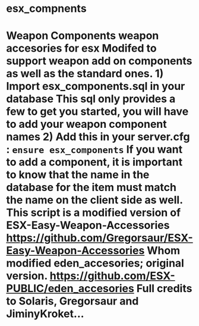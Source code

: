 # esx_compnents
# Weapon Components weapon accesories for esx  Modifed to support weapon add on components as well as the standard ones.  1) Import esx_components.sql in your database     This sql only provides a few to get you started, you will have to add your weapon component names  2) Add this in your server.cfg :  ``` ensure esx_components ```  If you want to add a component, it is important to know that the name in the database for the item must match the name on the client side as well.  This script is a modified version of ESX-Easy-Weapon-Accessories https://github.com/Gregorsaur/ESX-Easy-Weapon-Accessories Whom modified eden_accesories;  original version. https://github.com/ESX-PUBLIC/eden_accesories   Full credits to Solaris, Gregorsaur and JiminyKroket...
